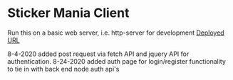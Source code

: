 # Sticker Mania Client

Run this on a basic web server, i.e. http-server for development
[Deployed URL](https://sticker-mania.firebaseapp.com/)

8-4-2020 added post request via fetch API and jquery API for authentication.
8-24-2020 added auth page for login/register functionality to tie in with back end node auth api's
